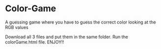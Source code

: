 # Color-Game
A guessing game where you have to guess the correct color looking at the RGB values

Download all 3 files and put them in the same folder. Run the colorGame.html file. ENJOY!!
